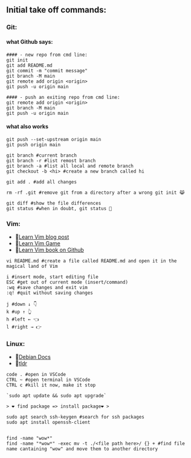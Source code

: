 ## Initial take off commands:

### Git:

#### what Github says:
```shell
#### - new repo from cmd line:
git init
git add README.md
git commit -m "commit message"
git branch -M main
git remote add origin <origin>
git push -u origin main

#### - push an exiting repo from cmd line:
git remote add origin <origin>
git branch -M main
git push -u origin main
```
#### what also works
```shell
git push --set-upstream origin main
git push origin main

git branch #current branch
git branch -r #list remost branch
git branch -a #list all local and remote branch
git checkout -b <hi> #create a new branch called hi

git add . #add all changes

rm -rf .git #remove git from a directory after a wrong git init 😹

git diff #show the file differences
git status #when in doubt, git status 🧠
```

### Vim:
* 🔗[Learn Vim blog post](https://danielmiessler.com/study/vim/)
* 🔗[Learn Vim Game](https://vim-adventures.com/)
* 🔗[Learn Vim book on Github](https://github.com/iggredible/Learn-Vim)

```shell
vi README.md #create a file called README.md and open it in the magical land of Vim

i #insert mode, start editing file
ESC #get out of current mode (insert/command)
:wq #save changes and exit vim
:q! #quit without saving changes

j #down ↓ 👇
k #up ↑ 👆
h #left ← 👈 
l #right → 👉

```
### Linux:
* 🔗[Debian Docs](https://www.debian.org/doc/manuals/debian-reference/pr01.en.html)
* 🔗[tldr](https://tldr.ostera.io/)

```shell
code . #open in VSCode
CTRL ~ #open terminal in VSCode
CTRL c #kill it now, make it stop

`sudo apt update && sudo apt upgrade`

> ❤ find package => install package❤ >  

sudo apt search ssh-keygen #search for ssh packages
sudo apt install openssh-client


find -name "wow*"
find -name "*wow*" -exec mv -t ./<file path here>/ {} + #find file name cantaining "wow" and move them to another directory

```


